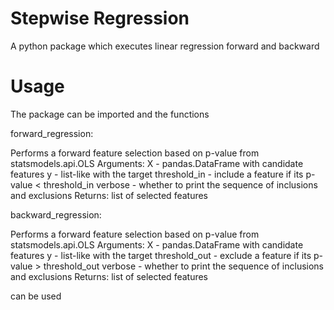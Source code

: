 # Stepwise Regression
 
A python package which executes linear regression forward and backward

# Usage

The package can be imported and the functions

forward_regression:

Performs a forward feature selection 
    based on p-value from statsmodels.api.OLS
    Arguments:
        X - pandas.DataFrame with candidate features
        y - list-like with the target
        threshold_in - include a feature if its p-value < threshold_in
        verbose - whether to print the sequence of inclusions and exclusions
    Returns: list of selected features
    
backward_regression:

Performs a forward feature selection 
    based on p-value from statsmodels.api.OLS
    Arguments:
        X - pandas.DataFrame with candidate features
        y - list-like with the target
        threshold_out - exclude a feature if its p-value > threshold_out
        verbose - whether to print the sequence of inclusions and exclusions
    Returns: list of selected features


can be used
